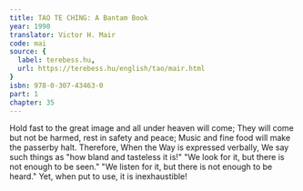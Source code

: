 ```yaml
---
title: TAO TE CHING: A Bantam Book
year: 1990
translator: Victor H. Mair
code: mai
source: {
  label: terebess.hu,
  url: https://terebess.hu/english/tao/mair.html
}
isbn: 978-0-307-43463-0
part: 1
chapter: 35
---
```

Hold fast to the great image and all under heaven will come;
They will come but not be harmed, rest in safety and peace;
Music and fine food will make the passerby halt.
Therefore,
When the Way is expressed verbally,
We say such things as
"how bland and tasteless it is!"
"We look for it, but there is not enough to be seen."
"We listen for it, but there is not enough to be heard."
Yet, when put to use, it is inexhaustible!